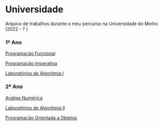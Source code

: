 # Universidade
Arquivo de trabalhos durante o meu percurso na Universidade do Minho (2022 - ? )

### 1º Ano
[Programação Funcional](https://github.com/NullaSec/Universidade/tree/main/1-ano/Programacao-Funcional)

[Programação Imperativa](https://github.com/NullaSec/Universidade/tree/main/1-ano/Programacao-Imperativa)

[Laboratórios de Algoritmia I](https://github.com/NullaSec/Universidade/tree/main/1-ano/Lab-Algoritmia1)

### 2º Ano
[Análise Numérica]()

[Laboratórios de Algoritmia II](https://github.com/NullaSec/Universidade/tree/main/2-ano/Lab-Algoritmia2)

[Programação Orientada a Objetos](https://github.com/NullaSec/Universidade/tree/main/2-ano/POO)
